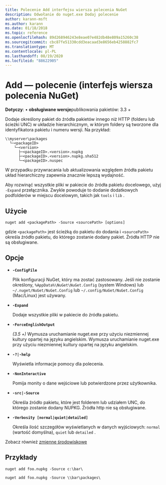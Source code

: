```yaml
---
title: Polecenie Add interfejsu wiersza polecenia NuGet
description: Odwołanie do nuget.exe Dodaj polecenie
author: karann-msft
ms.author: karann
ms.date: 01/18/2018
ms.topic: reference
ms.openlocfilehash: 89d268946243e8eae07e482db48e809a15260c38
ms.sourcegitcommit: cbc87fe51330cdd3eacaad3e8656eb4258882fc7
ms.translationtype: MT
ms.contentlocale: pl-PL
ms.lasthandoff: 08/19/2020
ms.locfileid: "88622905"
---
```

# <a name="add-command-nuget-cli"></a>Add — polecenie (interfejs wiersza polecenia NuGet)

**Dotyczy**: &bullet; **obsługiwane wersje**publikowania pakietów: 3.3 +

Dodaje określony pakiet do źródła pakietów innego niż HTTP (folderu lub ścieżki UNC) w układzie hierarchicznym, w którym foldery są tworzone dla identyfikatora pakietu i numeru wersji. Na przykład:

```
\\myserver\packages
  └─<packageID>
    └─<version>
      ├─<packageID>.<version>.nupkg
      ├─<packageID>.<version>.nupkg.sha512
      └─<packageID>.nuspec
```

W przypadku przywracania lub aktualizowania względem źródła pakietu układ hierarchiczny zapewnia znacznie lepszą wydajność.

Aby rozwinąć wszystkie pliki w pakiecie do źródła pakietu docelowego, użyj `-Expand` przełącznika. Zwykle powoduje to dodanie dodatkowych podfolderów w miejscu docelowym, takich jak `tools` i `lib` .

## <a name="usage"></a>Użycie

```cli
nuget add <packagePath> -Source <sourcePath> [options]
```

gdzie `<packagePath>` jest ścieżką do pakietu do dodania i `<sourcePath>` określa źródło pakietu, do którego zostanie dodany pakiet. Źródła HTTP nie są obsługiwane.

## <a name="options"></a>Opcje

- **`-ConfigFile`**

  Plik konfiguracji NuGet, który ma zostać zastosowany. Jeśli nie zostanie określony, `%AppData%\NuGet\NuGet.Config` (system Windows) lub `~/.nuget/NuGet/NuGet.Config` lub `~/.config/NuGet/NuGet.Config` (Mac/Linux) jest używany.

- **`-Expand`**

  Dodaje wszystkie pliki w pakiecie do źródła pakietu.

- **`-ForceEnglishOutput`**

  *(3.5 +)* Wymusza uruchamianie nuget.exe przy użyciu niezmiennej kultury opartej na języku angielskim.
Wymusza uruchamianie nuget.exe przy użyciu niezmiennej kultury opartej na języku angielskim.

- **`-?|-help`**

  Wyświetla informacje pomocy dla polecenia.

- **`-NonInteractive`**

  Pomija monity o dane wejściowe lub potwierdzone przez użytkownika.

- **`-src|-Source`**

   Określa źródło pakietu, które jest folderem lub udziałem UNC, do którego zostanie dodany NUPKG. Źródła http nie są obsługiwane.

- **`-Verbosity [normal|quiet|detailed]`**

  Określa ilość szczegółów wyświetlanych w danych wyjściowych: `normal` (wartość domyślna), `quiet` lub `detailed` .

Zobacz również [zmienne środowiskowe](cli-ref-environment-variables.md)

## <a name="examples"></a>Przykłady

```cli
nuget add foo.nupkg -Source c:\bar\

nuget add foo.nupkg -Source \\bar\packages\
```
